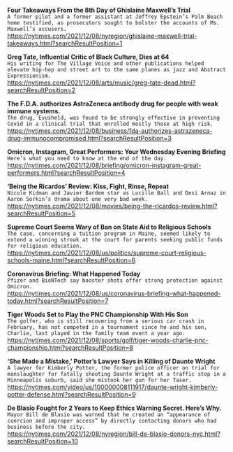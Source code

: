 **Four Takeaways From the 8th Day of Ghislaine Maxwell’s Trial**\
`A former pilot and a former assistant at Jeffrey Epstein’s Palm Beach home testified, as prosecutors sought to bolster the accounts of Ms. Maxwell’s accusers.`\
https://nytimes.com/2021/12/08/nyregion/ghislaine-maxwell-trial-takeaways.html?searchResultPosition=1

**Greg Tate, Influential Critic of Black Culture, Dies at 64**\
`His writing for The Village Voice and other publications helped elevate hip-hop and street art to the same planes as jazz and Abstract Expressionism.`\
https://nytimes.com/2021/12/08/arts/music/greg-tate-dead.html?searchResultPosition=2

**The F.D.A. authorizes AstraZeneca antibody drug for people with weak immune systems.**\
`The drug, Evusheld, was found to be strongly effective in preventing Covid in a clinical trial that enrolled mostly those at high risk.`\
https://nytimes.com/2021/12/08/business/fda-authorizes-astrazeneca-drug-immunocompromised.html?searchResultPosition=3

**Omicron, Instagram, Great Performers: Your Wednesday Evening Briefing**\
`Here’s what you need to know at the end of the day.`\
https://nytimes.com/2021/12/08/briefing/omicron-instagram-great-performers.html?searchResultPosition=4

**‘Being the Ricardos’ Review: Kiss, Fight, Rinse, Repeat**\
`Nicole Kidman and Javier Bardem star as Lucille Ball and Desi Arnaz in Aaron Sorkin’s drama about one very bad week.`\
https://nytimes.com/2021/12/08/movies/being-the-ricardos-review.html?searchResultPosition=5

**Supreme Court Seems Wary of Ban on State Aid to Religious Schools**\
`The case, concerning a tuition program in Maine, seemed likely to extend a winning streak at the court for parents seeking public funds for religious education.`\
https://nytimes.com/2021/12/08/us/politics/supreme-court-religious-schools-maine.html?searchResultPosition=6

**Coronavirus Briefing: What Happened Today**\
`Pfizer and BioNTech say booster shots offer strong protection against Omicron.`\
https://nytimes.com/2021/12/08/us/coronavirus-briefing-what-happened-today.html?searchResultPosition=7

**Tiger Woods Set to Play the PNC Championship With His Son**\
`The golfer, who is still recovering from a serious car crash in February, has not competed in a tournament since he and his son, Charlie, last played in the family team event a year ago.`\
https://nytimes.com/2021/12/08/sports/golf/tiger-woods-charlie-pnc-championship.html?searchResultPosition=8

**‘She Made a Mistake,’ Potter’s Lawyer Says in Killing of Daunte Wright**\
`A lawyer for Kimberly Potter, the former police officer on trial for manslaughter for fatally shooting Daunte Wright at a traffic stop in a Minneapolis suburb, said she mistook her gun for her Taser.`\
https://nytimes.com/video/us/100000008111917/daunte-wright-kimberly-potter-defense.html?searchResultPosition=9

**De Blasio Fought for 2 Years to Keep Ethics Warning Secret. Here’s Why.**\
`Mayor Bill de Blasio was warned that he created an “appearance of coercion and improper access” by directly contacting donors who had business before the city.`\
https://nytimes.com/2021/12/08/nyregion/bill-de-blasio-donors-nyc.html?searchResultPosition=10

